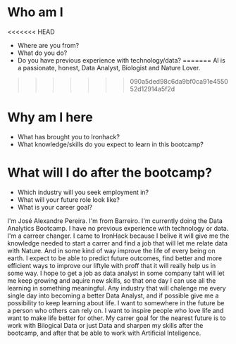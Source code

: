 # Who am I

<<<<<<< HEAD
* Where are you from?
* What do you do?
* Do you have previous experience with technology/data?
=======
Al is a passionate, honest, Data Analyst, Biologist and Nature Lover.
>>>>>>> 090a5ded98c6da9bf0ca91e455052d12914a5f2d

# Why am I here

* What has brought you to Ironhack?
* What knowledge/skills do you expect to learn in this bootcamp?

# What will I do after the bootcamp?

* Which industry will you seek employment in?
* What will your future role look like?
* What is your career goal?

I'm José Alexandre Pereira. 
I'm from Barreiro. 
I'm currently doing the Data Analytics Bootcamp.
I have no previous experience with technology or data.
I'm a carreer changer.
I came to IronHack because I belive it will give me the knowledge needed to start a carrer and find a job that will let me relate data with Nature. And in some kind of way improve the life of every being on earth.
I expect to be able to predict future outcomes, find better and more efficient ways to improve our liftyle with proff that it will really help us in some way.
I hope to get a job as data analyst in some company taht will let me keep growing and aquire new skills, so that one day I can use all the learning in something meaningful.
Any industry that will chalenge me every single day into becoming a better Data Analyst, and if possible give me a possibility to keep learning about life.
I want to somewhere in the future be a person who others can rely on. I want to inspire people who love life and want to make life better for other.
My carrer goal for the nearest future is to work with Bilogical Data or just Data and sharpen my skills after the bootcamp, and after that be able to work with Artificial Inteligence.
